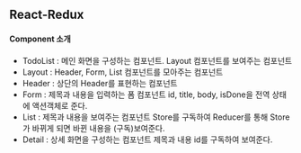 ##  React-Redux

#### Component 소개

- TodoList : 메인 화면을 구성하는 컴포넌트. Layout 컴포넌트를 보여주는 컴포넌트
- Layout : Header, Form, List 컴포넌트를 모아주는 컴포넌트
- Header : 상단의 Header를 표현하는 컴포넌트
- Form : 제목과 내용을 입력하는 폼 컴포넌트 id, title, body, isDone을 전역 상태에 액션객체로 준다.
- List : 제목과 내용을 보여주는 컴포넌트 Store를 구독하여 Reducer를 통해 Store가 바뀌게 되면 바뀐 내용을 (구독)보여준다. 
- Detail : 상세 화면을 구성하는 컴포넌트 제목과 내용 id를 구독하여 보여준다.
